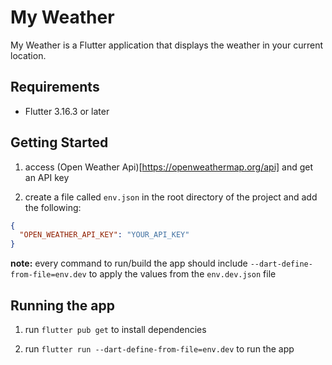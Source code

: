 # My Weather

My Weather is a Flutter application that displays the weather in your current location.

## Requirements

- Flutter 3.16.3 or later

## Getting Started

1. access (Open Weather Api)[https://openweathermap.org/api] and get an API key

2. create a file called `env.json` in the root directory of the project and add the following:

```json
{
  "OPEN_WEATHER_API_KEY": "YOUR_API_KEY"
}
```

**note:** every command to run/build the app should include `--dart-define-from-file=env.dev` to apply the values from the `env.dev.json` file

## Running the app

1. run `flutter pub get` to install dependencies

2. run `flutter run --dart-define-from-file=env.dev` to run the app